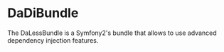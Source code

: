 DaDiBundle
==========

The DaLessBundle is a Symfony2's bundle that allows to use advanced dependency injection features.
